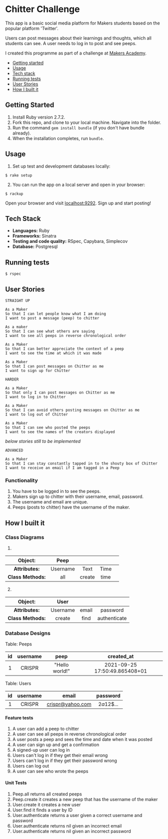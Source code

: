 Chitter Challenge
=================

This app is a basic social media platform for Makers students based on the popular platform 'Twitter'.

Users can post messages about their learnings and thoughts, which all students can see. A user needs to log in to post and see peeps.

I created this programme as part of a challenge at [Makers Academy](https://makers.tech).

* [Getting started](#Getting-Started)
* [Usage](#usage)
* [Tech stack](#tech-stack)
* [Running tests](#Running-tests)
* [User Stories](#User-stories)
* [How I built it](#How-i-built-it)

## Getting Started ##

1. Install Ruby version 2.7.2.
2. Fork this repo, and clone to your local machine. Navigate into the folder.
3. Run the command `gem install bundle` (if you don't have bundle already).
4. When the installation completes, run `bundle`.

## Usage ##

1. Set up test and development databases locally:

  ```shell
  $ rake setup
  ```

2. You can run the app on a local server and open in your browser:
  
  ```shell
  $ rackup
  ```

  Open your browser and visit [localhost:9292](http://localhost:9292/).
  Sign up and start posting!

## Tech Stack ##

- **Languages:** Ruby
- **Frameworks:** Sinatra
- **Testing and code quality:** RSpec, Capybara, Simplecov
- **Database:** Postgresql

## Running tests ##

```shell
$ rspec
```
## User Stories ##

```
STRAIGHT UP

As a Maker
So that I can let people know what I am doing  
I want to post a message (peep) to chitter

As a maker
So that I can see what others are saying  
I want to see all peeps in reverse chronological order

As a Maker
So that I can better appreciate the context of a peep
I want to see the time at which it was made

As a Maker
So that I can post messages on Chitter as me
I want to sign up for Chitter

HARDER

As a Maker
So that only I can post messages on Chitter as me
I want to log in to Chitter

As a Maker
So that I can avoid others posting messages on Chitter as me
I want to log out of Chitter

As a Maker 
So that I can see who posted the peeps
I want to see the names of the creators displayed

```

*below stories still to be implemented*

```
ADVANCED

As a Maker
So that I can stay constantly tapped in to the shouty box of Chitter
I want to receive an email if I am tagged in a Peep

```

### Functionality ###

1. You have to be logged in to see the peeps.
2. Makers sign up to chitter with their username, email, password.
3. The username and email are unique.
4. Peeps (posts to chitter) have the username of the maker.

## How I built it ##

### Class Diagrams ###

1. 

| Object: |**Peep**| | ||
|:------:|:------------:|:-:|:-:|:-:|
|**Attributes:**|Username|Text|Time|||
|**Class Methods:**|all|create|time|

2. 

| Object: |**User**| | |
|:------:|:------------:|:-:|:-:|
|**Attributes:**|Username|email|password||
|**Class Methods:**|create|find|authenticate|

### Database Designs ###

Table: Peeps

| id | username | peep | created_at |  
|:--:|:-------:|:-----:|:----:|
| 1 | CRISPR | "Hello world!" | 2021-09-25 17:50:49.865408+01 |

Table: Users

| id | username | email | password |
|:--------:|:-----:|:-----:|:--------:|
| 1 | CRISPR | crispr@yahoo.com | $2a$12$... |

#### Feature tests ####

1. A user can add a peep to chitter
2. A user can see all peeps in reverse chronological order
3. A user posts a peep and sees the time and date when it was posted
4. A user can sign up and get a confirmation
5. A signed-up user can log in
6. Users can't log in if they get their email wrong
7. Users can't log in if they get their password wrong
8. Users can log out
9. A user can see who wrote the peeps

#### Unit Tests ####

1. Peep.all returns all created peeps
2. Peep.create it creates a new peep that has the username of the maker
3. User.create it creates a new user 
4. User.find it finds a user by ID
5. User.authenticate returns a user given a correct username and password
6. User.authenticate returns nil given an incorrect email
7. User.authenticate returns nil given an incorrect password

